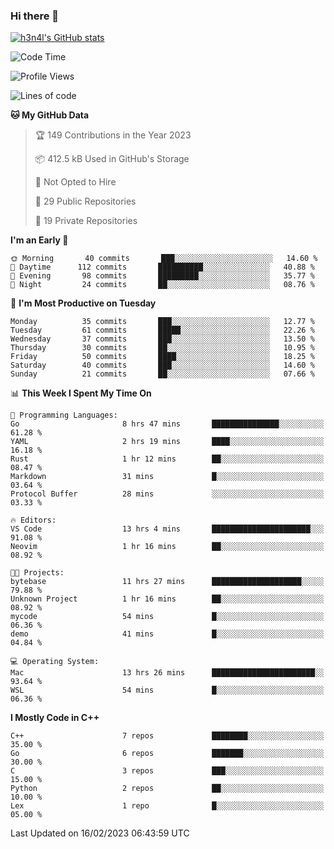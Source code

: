 ### Hi there 👋

[![h3n4l's GitHub stats](https://github-readme-stats.vercel.app/api?username=h3n4l&count_private=true&show_icons=true&theme=radical)](https://github.com/h3n4l/github-readme-stats)

<!--START_SECTION:waka-->
![Code Time](http://img.shields.io/badge/Code%20Time-942%20hrs%2033%20mins-blue)

![Profile Views](http://img.shields.io/badge/Profile%20Views-1-blue)

![Lines of code](https://img.shields.io/badge/From%20Hello%20World%20I%27ve%20Written-44%20Thousand%20lines%20of%20code-blue)

**🐱 My GitHub Data** 

> 🏆 149 Contributions in the Year 2023
 > 
> 📦 412.5 kB Used in GitHub's Storage 
 > 
> 🚫 Not Opted to Hire
 > 
> 📜 29 Public Repositories 
 > 
> 🔑 19 Private Repositories  
 > 
**I'm an Early 🐤** 

```text
🌞 Morning       40 commits       ███░░░░░░░░░░░░░░░░░░░░░░   14.60 % 
🌆 Daytime      112 commits       ██████████░░░░░░░░░░░░░░░   40.88 % 
🌃 Evening       98 commits       █████████░░░░░░░░░░░░░░░░   35.77 % 
🌙 Night         24 commits       ██░░░░░░░░░░░░░░░░░░░░░░░   08.76 % 

```
📅 **I'm Most Productive on Tuesday** 

```text
Monday          35 commits       ███░░░░░░░░░░░░░░░░░░░░░░   12.77 % 
Tuesday         61 commits       █████░░░░░░░░░░░░░░░░░░░░   22.26 % 
Wednesday       37 commits       ███░░░░░░░░░░░░░░░░░░░░░░   13.50 % 
Thursday        30 commits       ██░░░░░░░░░░░░░░░░░░░░░░░   10.95 % 
Friday          50 commits       ████░░░░░░░░░░░░░░░░░░░░░   18.25 % 
Saturday        40 commits       ███░░░░░░░░░░░░░░░░░░░░░░   14.60 % 
Sunday          21 commits       ██░░░░░░░░░░░░░░░░░░░░░░░   07.66 % 

```


📊 **This Week I Spent My Time On** 

```text
💬 Programming Languages: 
Go                       8 hrs 47 mins       ███████████████░░░░░░░░░░   61.28 % 
YAML                     2 hrs 19 mins       ████░░░░░░░░░░░░░░░░░░░░░   16.18 % 
Rust                     1 hr 12 mins        ██░░░░░░░░░░░░░░░░░░░░░░░   08.47 % 
Markdown                 31 mins             █░░░░░░░░░░░░░░░░░░░░░░░░   03.64 % 
Protocol Buffer          28 mins             ░░░░░░░░░░░░░░░░░░░░░░░░░   03.33 % 

🔥 Editors: 
VS Code                  13 hrs 4 mins       ██████████████████████░░░   91.08 % 
Neovim                   1 hr 16 mins        ██░░░░░░░░░░░░░░░░░░░░░░░   08.92 % 

🐱‍💻 Projects: 
bytebase                 11 hrs 27 mins      ████████████████████░░░░░   79.88 % 
Unknown Project          1 hr 16 mins        ██░░░░░░░░░░░░░░░░░░░░░░░   08.92 % 
mycode                   54 mins             █░░░░░░░░░░░░░░░░░░░░░░░░   06.36 % 
demo                     41 mins             █░░░░░░░░░░░░░░░░░░░░░░░░   04.84 % 

💻 Operating System: 
Mac                      13 hrs 26 mins      ███████████████████████░░   93.64 % 
WSL                      54 mins             █░░░░░░░░░░░░░░░░░░░░░░░░   06.36 % 

```

**I Mostly Code in C++** 

```text
C++                      7 repos             ████████░░░░░░░░░░░░░░░░░   35.00 % 
Go                       6 repos             ███████░░░░░░░░░░░░░░░░░░   30.00 % 
C                        3 repos             ███░░░░░░░░░░░░░░░░░░░░░░   15.00 % 
Python                   2 repos             ██░░░░░░░░░░░░░░░░░░░░░░░   10.00 % 
Lex                      1 repo              █░░░░░░░░░░░░░░░░░░░░░░░░   05.00 % 

```



 Last Updated on 16/02/2023 06:43:59 UTC
<!--END_SECTION:waka-->

